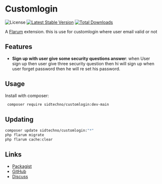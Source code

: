 # Customlogin

![License](https://img.shields.io/badge/license-MIT-blue.svg) [![Latest Stable Version](https://img.shields.io/packagist/v/sidtechno/customlogin.svg)](https://packagist.org/packages/sidtechno/customlogin) [![Total Downloads](https://img.shields.io/packagist/dt/sidtechno/customlogin.svg)](https://packagist.org/packages/sidtechno/customlogin)

A [Flarum](http://flarum.org) extension. this is use for customlogin where user email valid or not 
## Features

- **Sign up with user give some security questions answer**: when User sign up then user give three security question then hi will sign up when user forget password then he will re set his password. 

## Usage


Install with composer:

```sh
 composer require sidtechno/customlogin:dev-main
```

## Updating

```sh
composer update sidtechno/customlogin:"*"
php flarum migrate
php flarum cache:clear
```

## Links

- [Packagist](https://packagist.org/packages/sidtechno/customlogin)
- [GitHub](https://github.com/awestarry/flarum_plugin)
- [Discuss](https://discuss.flarum.org/d/PUT_DISCUSS_SLUG_HERE)
